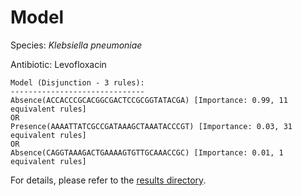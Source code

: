 
# Model

Species: *Klebsiella pneumoniae*

Antibiotic: Levofloxacin

```
Model (Disjunction - 3 rules):
------------------------------
Absence(ACCACCCGCACGGCGACTCCGCGGTATACGA) [Importance: 0.99, 11 equivalent rules]
OR
Presence(AAAATTATCGCCGATAAAGCTAAATACCCGT) [Importance: 0.03, 31 equivalent rules]
OR
Absence(CAGGTAAAGACTGAAAAGTGTTGCAAACCGC) [Importance: 0.01, 1 equivalent rules]

```

For details, please refer to the [results directory](../../../../../results/scm_b/klebsiella%20pneumoniae/levofloxacin/repeat_5/).

